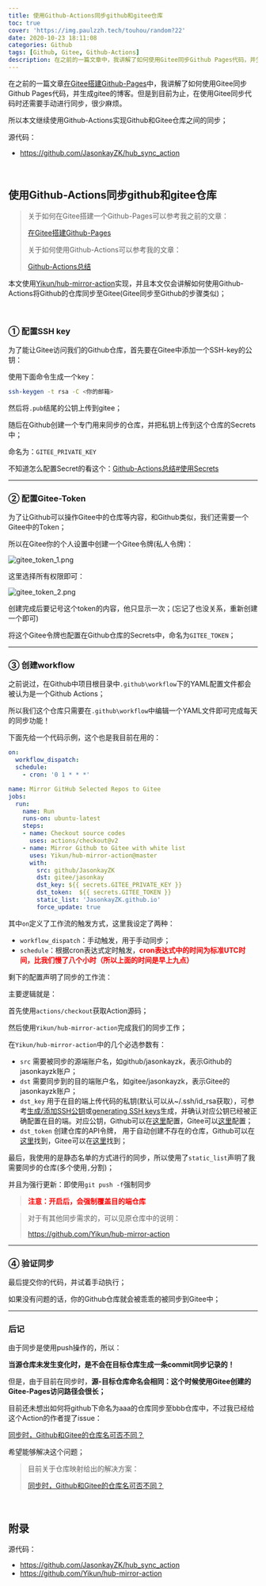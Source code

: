 ```yaml
---
title: 使用Github-Actions同步github和gitee仓库
toc: true
cover: 'https://img.paulzzh.tech/touhou/random?22'
date: 2020-10-23 18:11:08
categories: Github
tags: [Github, Gitee, Github-Actions]
description: 在之前的一篇文章中，我讲解了如何使用Gitee同步Github Pages代码，并生成gitee的博客。但是到目前为止，在使用Gitee同步代码时还需要手动进行同步，很少麻烦。所以本文继续使用Github-Actions实现Github和Gitee仓库之间的同步；
---
```


在之前的一篇文章[在Gitee搭建Github-Pages](https://jasonkayzk.github.io/2020/09/18/在Gitee搭建Github-Pages/)中，我讲解了如何使用Gitee同步Github Pages代码，并生成gitee的博客。但是到目前为止，在使用Gitee同步代码时还需要手动进行同步，很少麻烦。

所以本文继续使用Github-Actions实现Github和Gitee仓库之间的同步；

源代码：

-   https://github.com/JasonkayZK/hub_sync_action

<br/>

<!--more-->

## 使用Github-Actions同步github和gitee仓库

>   关于如何在Gitee搭建一个Github-Pages可以参考我之前的文章：
>
>   [在Gitee搭建Github-Pages](https://jasonkayzk.github.io/2020/09/18/在Gitee搭建Github-Pages/)
>
>   关于如何使用Github-Actions可以参考我的文章：
>
>   [Github-Actions总结](https://jasonkayzk.github.io/2020/08/28/Github-Actions总结/)

本文使用[Yikun/hub-mirror-action](https://github.com/Yikun/hub-mirror-action)实现，并且本文仅会讲解如何使用Github-Actions将Github的仓库同步至Gitee(Gitee同步至Github的步骤类似)；

<br/>

### **① 配置SSH key**

为了能让Gitee访问我们的Github仓库，首先要在Gitee中添加一个SSH-key的公钥：

使用下面命令生成一个key：

```bash
ssh-keygen -t rsa -C <你的邮箱>
```

然后将`.pub`结尾的公钥上传到gitee；

随后在Github创建一个专门用来同步的仓库，并把私钥上传到这个仓库的Secrets中；

命名为：`GITEE_PRIVATE_KEY`

不知道怎么配置Secret的看这个：[Github-Actions总结#使用Secrets](https://jasonkayzk.github.io/2020/08/28/Github-Actions总结/#使用Secrets)

****

### **② 配置Gitee-Token**

为了让Github可以操作Gitee中的仓库等内容，和Github类似，我们还需要一个Gitee中的Token；

所以在Gitee你的个人设置中创建一个Gitee令牌(私人令牌)：

![gitee_token_1.png](https://raw.gitmirror.com/JasonkayZK/blog_static/master/images/gitee_token_1.png)

这里选择所有权限即可：

![gitee_token_2.png](https://raw.gitmirror.com/JasonkayZK/blog_static/master/images/gitee_token_2.png)

创建完成后要记号这个token的内容，他只显示一次；(忘记了也没关系，重新创建一个即可)

将这个Gitee令牌也配置在Github仓库的Secrets中，命名为`GITEE_TOKEN`；

****

### **③ 创建workflow**

之前说过，在Github中项目根目录中`.github\workflow`下的YAML配置文件都会被认为是一个Github Actions；

所以我们这个仓库只需要在`.github\workflow`中编辑一个YAML文件即可完成每天的同步功能！

下面先给一个代码示例，这个也是我目前在用的：

```yaml
on:
  workflow_dispatch:
  schedule:
    - cron: '0 1 * * *'

name: Mirror GitHub Selected Repos to Gitee
jobs:
  run:
    name: Run
    runs-on: ubuntu-latest
    steps:
    - name: Checkout source codes
      uses: actions/checkout@v2
    - name: Mirror Github to Gitee with white list
      uses: Yikun/hub-mirror-action@master
      with:
        src: github/JasonkayZK
        dst: gitee/jasonkay
        dst_key: ${{ secrets.GITEE_PRIVATE_KEY }}
        dst_token:  ${{ secrets.GITEE_TOKEN }}
        static_list: 'JasonkayZK.github.io'
        force_update: true
```

其中`on`定义了工作流的触发方式，这里我设定了两种：

-   `workflow_dispatch`：手动触发，用于手动同步；
-   `schedule`：根据cron表达式定时触发，<font color="#f00">**cron表达式中的时间为标准UTC时间，比我们慢了八个小时（所以上面的时间是早上九点）**</font>

剩下的配置声明了同步的工作流：

主要逻辑就是：

首先使用`actions/checkout`获取Action源码；

然后使用`Yikun/hub-mirror-action`完成我们的同步工作；

在`Yikun/hub-mirror-action`中的几个必选参数有：

-   `src` 需要被同步的源端账户名，如github/jasonkayzk，表示Github的jasonkayzk账户；
-   `dst` 需要同步到的目的端账户名，如gitee/jasonkayzk，表示Gitee的jasonkayzk账户；
-   `dst_key` 用于在目的端上传代码的私钥(默认可以从~/.ssh/id_rsa获取），可参考[生成/添加SSH公钥](https://gitee.com/help/articles/4181)或[generating SSH keys](https://docs.github.com/articles/generating-an-ssh-key/)生成，并确认对应公钥已经被正确配置在目的端。对应公钥，Github可以在[这里](https://github.com/settings/keys)配置，Gitee可以[这里](https://gitee.com/profile/sshkeys)配置；
-   `dst_token` 创建仓库的API令牌， 用于自动创建不存在的仓库，Github可以在[这里](https://github.com/settings/tokens)找到，Gitee可以在[这里](https://gitee.com/profile/personal_access_tokens)找到；

最后，我使用的是静态名单的方式进行的同步，所以使用了`static_list`声明了我需要同步的仓库(多个使用`,`分割)；

并且为强行更新：即使用`git push -f`强制同步

>   <font color="#f00">**注意：开启后，会强制覆盖目的端仓库**</font>

>   对于有其他同步需求的，可以见原仓库中的说明：
>
>   https://github.com/Yikun/hub-mirror-action

****

### **④ 验证同步**

最后提交你的代码，并试着手动执行；

如果没有问题的话，你的Github仓库就会被乖乖的被同步到Gitee中；

****

### **后记**

由于同步是使用push操作的，所以：

**当源仓库未发生变化时，是不会在目标仓库生成一条commit同步记录的！**

但是，由于目前在同步时，**源-目标仓库命名会相同：这个时候使用Gitee创建的Gitee-Pages访问路径会很长；**

目前还未想出如何将github下命名为aaa的仓库同步至bbb仓库中，不过我已经给这个Action的作者提了issue：

[同步时，Github和Gitee的仓库名可否不同？](https://github.com/Yikun/hub-mirror-action/issues/64)

希望能够解决这个问题；

>目前关于仓库映射给出的解决方案：
>
>[同步时，Github和Gitee的仓库名可否不同？](https://github.com/Yikun/hub-mirror-action/issues/64)

<br/>

## 附录

源代码：

-   https://github.com/JasonkayZK/hub_sync_action
-   https://github.com/Yikun/hub-mirror-action

<br/>